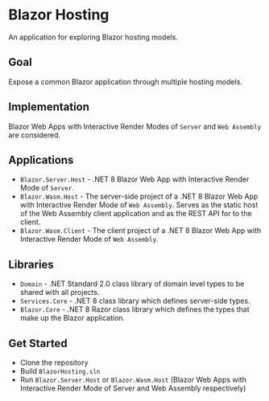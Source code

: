 # Blazor Hosting
An application for exploring Blazor hosting models.

## Goal 
Expose a common Blazor application through multiple hosting models.

## Implementation
Blazor Web Apps with Interactive Render Modes of `Server` and `Web Assembly` are considered.

## Applications
* `Blazor.Server.Host` - .NET 8 Blazor Web App with Interactive Render Mode of `Server`.
* `Blazor.Wasm.Host` - The server-side project of a .NET 8 Blazor Web App with Interactive Render Mode of `Web Assembly`. Serves as the static host of the Web Assembly client application and as the REST API for to the client.
* `Blazor.Wasm.Client` - The client project of a .NET 8 Blazor Web App with Interactive Render Mode of `Web Assembly`.

## Libraries
* `Domain` - .NET Standard 2.0 class library of domain level types to be shared with all projects.
* `Services.Core` - .NET 8 class library which defines server-side types.
* `Blazor.Core` - .NET 8 Razor class library which defines the types that make up the Blazor application.

## Get Started
* Clone the repository
* Build `BlazorHosting.sln`
* Run `Blazor.Server.Host` or `Blazor.Wasm.Host` (Blazor Web Apps with Interactive Render Mode of Server and Web Assembly respectively)
